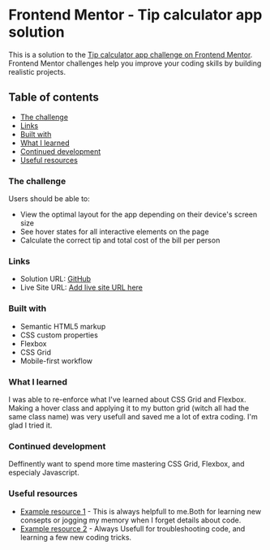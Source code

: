 # Frontend Mentor - Tip calculator app solution

This is a solution to the [Tip calculator app challenge on Frontend Mentor](https://www.frontendmentor.io/challenges/tip-calculator-app-ugJNGbJUX). Frontend Mentor challenges help you improve your coding skills by building realistic projects.

## Table of contents


  - [The challenge](#the-challenge)  
  - [Links](#links)
  - [Built with](#built-with)
  - [What I learned](#what-i-learned)
  - [Continued development](#continued-development)
  - [Useful resources](#useful-resources)




### The challenge

Users should be able to:

- View the optimal layout for the app depending on their device's screen size
- See hover states for all interactive elements on the page
- Calculate the correct tip and total cost of the bill per person


### Links

- Solution URL: [GitHub](https://github.com/chuk944/tip_calculator)
- Live Site URL: [Add live site URL here](https://your-live-site-url.com)


### Built with

- Semantic HTML5 markup
- CSS custom properties
- Flexbox
- CSS Grid
- Mobile-first workflow



### What I learned

 I was able to re-enforce what I've learned about CSS Grid and Flexbox.
 Making a hover class and applying it to my button grid (witch all had the same class name) was very usefull and saved me a lot of extra coding. I'm glad I tried it.


### Continued development

 Deffinently want to spend more time mastering CSS Grid, Flexbox, and especialy Javascript.   


### Useful resources

- [Example resource 1](https://www.w3schools.com) - This is always helpfull to me.Both for learning new consepts or jogging my memory when I forget details about code.
- [Example resource 2](https://stackoverflow.com) - Always Usefull for troubleshooting code, and learning a few new coding tricks.







